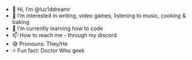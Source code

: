- 👋 Hi, I’m @luc1ddreamr
- 👀 I’m interested in writing, video games, listening to music, cooking & baking
- 🌱 I’m currently learning how to code
- 📫 How to reach me - through my discord 
- 😄 Pronouns: They/He
- ⚡ Fun fact: Doctor Who geek 

<!---
luc1ddreamr/luc1ddreamr is a ✨ special ✨ repository because its `README.md` (this file) appears on your GitHub profile.
You can click the Preview link to take a look at your changes.
--->
